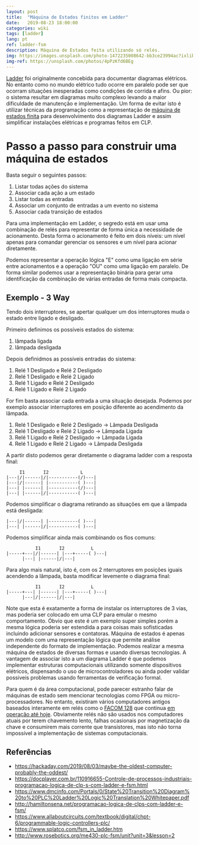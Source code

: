 ```yaml
---
layout: post
title:  "Máquina de Estados finitos em Ladder"
date:   2019-08-23 18:00:00
categories: wiki
tags: [ladder]
lang: pt
ref: ladder-fsm
description: Máquina de Estados feita utilizando só relés.
img: https://images.unsplash.com/photo-1472235008642-bb3ce23994ac?ixlib=rb-1.2.1&ixid=eyJhcHBfaWQiOjEyMDd9&auto=format&fit=crop&w=1050&q=80
img-ref: https://unsplash.com/photos/4pPzKfd6BEg
---
```


[Ladder](https://pt.wikipedia.org/wiki/Linguagem_ladder) foi originalmente concebida para documentar diagramas elétricos. No entanto como no mundo elétrico tudo ocorre em paralelo pode ser que ocorram situações inesperadas como condições de corrida e afins. Ou pior: o sistema resultar em diagramas muito complexo levando a maior dificuldade de manutenção e implementação. Um forma de evitar isto é utilizar técnicas da programação como a representação de [máquina de estados finita](https://pt.wikipedia.org/wiki/Máquina_de_estados_finita) para desenvolvimento dos diagramas Ladder e assim simplificar instalações elétricas e programas feitos em CLP.

# Passo a passo para construir uma máquina de estados 

Basta seguir o seguintes passos:

 1. Listar todas ações do sistema
 2. Associar cada ação a um estado
 3. Listar todas as entradas
 4. Associar um conjunto de entradas a um evento no sistema
 5. Associar cada transição de estados

Para uma implementação em Ladder, o segredo está em usar uma combinação de relés para representar de forma única a necessidade de acionamento. Desta forma o acionamento é feito em dois níveis: um nível apenas para comandar gerenciar os sensores e um nível para acionar diretamente.

Podemos representar a operação lógica "E" como uma ligação em série entre acionamentos e a operação "OU" como uma ligação em paralelo. De forma similar podemos usar a representação binária para gerar uma identificação da combinação de várias entradas de forma mais compacta.

## Exemplo - 3 Way

Tendo dois interruptores, se apertar qualquer um dos interruptores muda o estado entre ligado e desligado.

Primeiro definimos os possíveis estados do sistema:

 1. lâmpada ligada
 2. lâmpada desligada

Depois definidmos as possíveis entradas do sistema:

 1. Relé 1 Desligado e Relé 2 Desligado
 2. Relé 1 Desligado e Relé 2 Ligado
 3. Relé 1 Ligado e Relé 2 Desligado
 4. Relé 1 Ligado e Relé 2 Ligado

For fim basta associar cada entrada a uma situação desejada. Podemos por exemplo associar interruptores em posição diferente ao acendimento da lâmpada.

 1. Relé 1 Desligado e Relé 2 Desligado -> Lâmpada Desligada
 2. Relé 1 Desligado e Relé 2 Ligado -> Lâmpada Ligada
 3. Relé 1 Ligado e Relé 2 Desligado -> Lâmpada Ligada
 4. Relé 1 Ligado e Relé 2 Ligado -> Lâmpada Desligada

A partir disto podemos gerar diretamente o diagrama ladder com a resposta final:

``` 
     I1       I2            L
|---|/|------|/|-----------(/)---|
|---|/|------| |-----------( )---|
|---| |------| |-----------(/)---|
|---| |------|/|-----------( )---|
```

Podemos simplificar o diagrama retirando as situações em que a lâmpada está desligada:

```
|---|/|------| |-----------( )---|
|---| |------|/|-----------( )---|
```

Podemos simplificar ainda mais combinando os fios comuns:
```
           I1       I2          L
|-----+---|/|------| |---+-----( )---|
      |---| |------|/|---|
```

Para algo mais natural, isto é, com os 2 nterruptores em posições iguais acendendo a lâmpada, basta modificar levemente o diagrama final:

```
           I1       I2          L
|-----+---| |------| |---+-----( )---|
      |---|/|------|/|---|
```


Note que esta é exatamente a forma de instalar os interruptores de 3 vias, mas poderia ser colocado em uma CLP para emular o mesmo comportamento. Óbvio que este é um exemplo super simples porém a mesma lógica poderia ser estendida a para coisas mais sofisticadas incluindo adicionar sensores e contatoras. Máquina de estados é apenas um modelo com uma representação lógica que permite análise independente do formato de implementação. Podemos realizar a mesma máquina de estados de diversas formas e usando diversas tecnologias. A vantagem de associar isto a um diagrama Ladder é que podemos implementar estruturas computacionais utilizando somente dispositivos elétricos, dispensando o uso de microcontroladores ou ainda poder validar possiveis problemas usando ferramentas de verificação formal.

Para quem é da área computacional, pode parecer estranho falar de máquinas de estado sem mencionar tecnologias como FPGA ou micro-processadores. No entanto, existiram vários computadores antigos baseados interamente em relés como o [FACOM 128](http://museum.ipsj.or.jp/en/computer/dawn/0012.html) que continua [em operação até hoje](https://canaltech.com.br/infra/tecnico-mantem-computador-criado-em-1959-funcionando-perfeitamente-145777/). Obviamente relés não são usados nos computadores atuais por terem chavemento lento, falhas ocasionais por magnetização da chave e consumirem mais corrente que transistores, mas isto não torna impossível a implementação de sistemas computacionais.

## Referências

 * https://hackaday.com/2019/08/03/maybe-the-oldest-computer-probably-the-oddest/
 * https://docplayer.com.br/110916655-Controle-de-processos-industriais-programacao-logica-de-clp-s-com-ladder-e-fsm.html
 * https://www.dmcinfo.com/Portals/0/State%20Transition%20Diagram%20to%20PLC%20Ladder%20Logic%20Translation%20Whitepaper.pdf
 * http://hamiltonsena.net/programacao-logica-de-clps-com-ladder-e-fsm/
 * https://www.allaboutcircuits.com/textbook/digital/chpt-6/programmable-logic-controllers-plc/
 * https://www.splatco.com/fsm_in_ladder.htm
 * http://www.rosebotics.org/me430-plc-fsm/unit?unit=3&lesson=2
